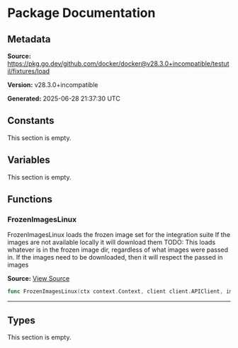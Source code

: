 # Package Documentation

## Metadata

**Source:** https://pkg.go.dev/github.com/docker/docker@v28.3.0+incompatible/testutil/fixtures/load

**Version:** v28.3.0+incompatible

**Generated:** 2025-06-28 21:37:30 UTC

## Constants

This section is empty.

## Variables

This section is empty.

## Functions

### FrozenImagesLinux

FrozenImagesLinux loads the frozen image set for the integration suite
If the images are not available locally it will download them
TODO: This loads whatever is in the frozen image dir, regardless of what
images were passed in. If the images need to be downloaded, then it will respect
the passed in images

**Source:** [View Source](https://github.com/docker/docker/blob/v28.3.0/testutil/fixtures/load/frozen.go#L31)  

```go
func FrozenImagesLinux(ctx context.Context, client client.APIClient, images ...string) error
```

---

## Types

This section is empty.

